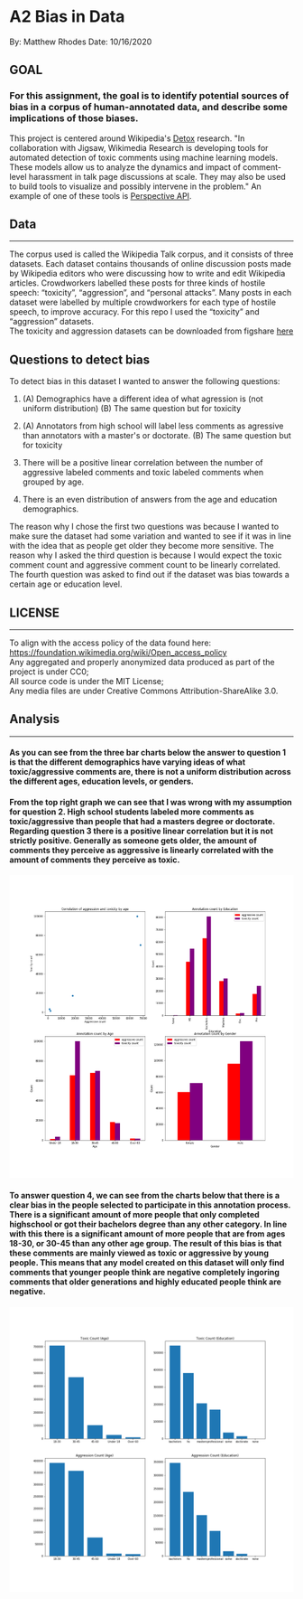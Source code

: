# A2 Bias in Data
By: Matthew Rhodes
Date: 10/16/2020

## GOAL
### For this assignment, the goal is to identify potential sources of bias in a corpus of human-annotated data, and describe some implications of those biases. 

This project is centered around Wikipedia's [Detox](https://meta.wikimedia.org/wiki/Research:Detox) research. "In collaboration with Jigsaw, Wikimedia Research is developing tools for automated detection of toxic comments using machine learning models. These models allow us to analyze the dynamics and impact of comment-level harassment in talk page discussions at scale. They may also be used to build tools to visualize and possibly intervene in the problem." An example of one of these tools is [Perspective API](https://github.com/conversationai/perspectiveapi).


## Data
***
The corpus used is called the Wikipedia Talk corpus, and it consists of three datasets. Each dataset contains thousands of online discussion posts made by Wikipedia editors who were discussing how to write and edit Wikipedia articles. Crowdworkers labelled these posts for three kinds of hostile speech: “toxicity”, “aggression”, and “personal attacks”. Many posts in each dataset were labelled by multiple crowdworkers for each type of hostile speech, to improve accuracy. For this repo I used the “toxicity” and “aggression” datasets. <br>
The toxicity and aggression datasets can be downloaded from figshare [here](https://figshare.com/projects/Wikipedia_Talk/16731)

## Questions to detect bias
To detect bias in this dataset I wanted to answer the following questions:

1. (A) Demographics have a different idea of what agression is (not uniform distribution)
   (B) The same question but for toxicity
   
2. (A) Annotators from high school will label less comments as agressive than annotators with a master's or doctorate.
   (B) The same question but for toxicity
 
   
3. There will be a positive linear correlation between the number of aggressive labeled comments and toxic labeled comments when grouped by age.

4. There is an even distribution of answers from the age and education demographics.

The reason why I chose the first two questions was because I wanted to make sure the dataset had some variation and wanted to see if it was in line with the idea that as people get older they become more sensitive. The reason why I asked the third question is because I would expect the toxic comment count and aggressive comment count to be linearly correlated. The fourth question was asked to find out if the dataset was bias towards a certain age or education level.

## LICENSE
***
To align with the access policy of the data found here: https://foundation.wikimedia.org/wiki/Open_access_policy <br>
Any aggregated and properly anonymized data produced as part of the project is under CC0; <br>
All source code is under the MIT License; <br>
Any media files are under Creative Commons Attribution-ShareAlike 3.0. <br>

## Analysis
***

#### As you can see from the three bar charts below the answer to question 1 is that the different demographics have varying ideas of what toxic/aggressive comments are, there is not a uniform distribution across the different ages, education levels, or genders.

#### From the top right graph we can see that I was wrong with my assumption for question 2. High school students labeled more comments as toxic/aggressive than people that had a masters degree or doctorate. Regarding question 3 there is a positive linear correlation but it is not strictly positive. Generally as someone gets older, the amount of comments they perceive as aggressive is linearly correlated with the amount of comments they perceive as toxic.

![alt text](https://github.com/MatthewCodes/data-512/blob/main/data-512-a2/first_graph.png)


#### To answer question 4, we can see from the charts below that there is a clear bias in the people selected to participate in this annotation process. There is a significant amount of more people that only completed highschool or got their bachelors degree than any other category. In line with this there is a significant amount of more people that are from ages 18-30, or 30-45 than any other age group. The result of this bias is that these comments are mainly viewed as toxic or aggressive by young people. This means that any model created on this dataset will only find comments that younger people think are negative completely ingoring comments that older generations and highly educated people think are negative.

![alt text](https://github.com/MatthewCodes/data-512/blob/main/data-512-a2/second_graph.png)
